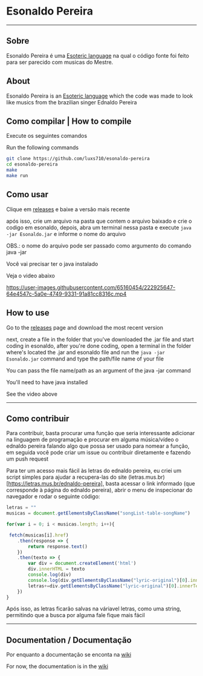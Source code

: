 # Esonaldo Pereira

-----

## Sobre

Esonaldo Pereira é uma [Esoteric language](https://esolangs.org/wiki/Esoteric_programming_language) na qual o código fonte foi feito para ser parecido com musicas do Mestre.

## About

Esonaldo Pereira is an [Esoteric language](https://esolangs.org/wiki/Esoteric_programming_language) which the code was made to look like musics from the brazilian singer Ednaldo Pereira





## Como compilar | How to compile

Execute os seguintes comandos

Run the following commands

```bash
git clone https://github.com/luxs710/esonaldo-pereira
cd esonaldo-pereira
make
make run
```


## Como usar

Clique em [releases](https://github.com/Luxs710/esonaldo-pereira/releases/) e baixe a versão mais recente

após isso, crie um arquivo na pasta que contem o arquivo baixado e crie o codigo em esonaldo, depois, abra um terminal nessa pasta e execute `java -jar Esonaldo.jar` e informe o nome do arquivo

OBS.: o nome do arquivo pode ser passado como argumento do comando java -jar

Você vai precisar ter o java instalado

Veja o video abaixo

https://user-images.githubusercontent.com/65160454/222925647-64e4547c-5a0e-4749-9331-91a81cc8316c.mp4


## How to use

Go to the [releases](https://github.com/Luxs710/esonaldo-pereira/releases/) page and download the most recent version

next, create a file in the folder that you've downloaded the .jar file and start coding in esonaldo, after you're done coding, open a terminal in the folder where's located the .jar and esonaldo file and run the `java -jar Esonaldo.jar` command and type the path/file name of your file

You can pass the file name/path as an argument of the java -jar command

You'll need to have java installed

See the video above

-----

## Como contribuir

Para contribuir, basta procurar uma função que seria interessante adicionar na linguagem de programação e procurar em alguma música/vídeo o ednaldo pereira falando algo que possa ser usado para nomear a função, em seguida você pode criar um issue ou contribuir diretamente e fazendo um push request

Para ter um acesso mais fácil às letras do ednaldo pereira, eu criei um script simples para ajudar a recupera-las do site (letras.mus.br)[https://letras.mus.br/ednaldo-pereira], basta acessar o link informado (que corresponde à página do ednaldo pereira), abrir o menu de inspecionar do navegador e rodar o seguinte código:

```js
letras = ""
musicas = document.getElementsByClassName("songList-table-songName") 

for(var i = 0; i < musicas.length; i++){

 fetch(musicas[i].href)
	.then(response => {
		return response.text()
	})
	.then(texto => {
		var div = document.createElement('html')
		div.innerHTML = texto
		console.log(div)
		console.log(div.getElementsByClassName("lyric-original")[0].innerText)
		letras+=div.getElementsByClassName("lyric-original")[0].innerText
	})
}
```

Após isso, as letras ficarão salvas na váriavel letras, como uma string, permitindo que a busca por alguma fale fique mais fácil

-----

## Documentation / Documentação

Por enquanto a documentação se enconta na [wiki](https://github.com/Luxs710/esonaldo-pereira/wiki)

For now, the documentation is in the [wiki](https://github.com/Luxs710/esonaldo-pereira/wiki)
